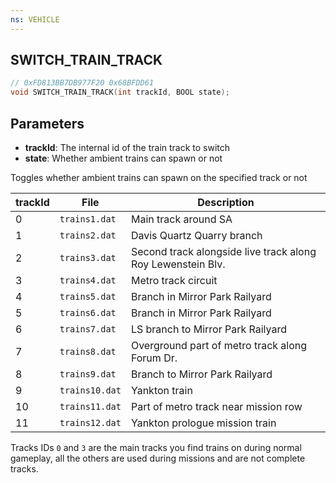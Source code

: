 ```yaml
---
ns: VEHICLE
---
```

## SWITCH_TRAIN_TRACK

```c
// 0xFD813BB7DB977F20 0x68BFDD61
void SWITCH_TRAIN_TRACK(int trackId, BOOL state);
```

## Parameters
* **trackId**: The internal id of the train track to switch
* **state**: Whether ambient trains can spawn or not

Toggles whether ambient trains can spawn on the specified track or not

| trackId | File | Description |
| --- | --- | --- |
| 0 | `trains1.dat` | Main track around SA |
| 1 | `trains2.dat` | Davis Quartz Quarry branch |
| 2 | `trains3.dat` | Second track alongside live track along Roy Lewenstein Blv. |
| 3 | `trains4.dat` | Metro track circuit |
| 4 | `trains5.dat` | Branch in Mirror Park Railyard |
| 5 | `trains6.dat` | Branch in Mirror Park Railyard |
| 6 | `trains7.dat` | LS branch to Mirror Park Railyard |
| 7 | `trains8.dat` | Overground part of metro track along Forum Dr. |
| 8 | `trains9.dat` | Branch to Mirror Park Railyard |
| 9 | `trains10.dat` | Yankton train |
| 10 | `trains11.dat` | Part of metro track near mission row |
| 11 | `trains12.dat` | Yankton prologue mission train |

Tracks IDs `0` and `3` are the main tracks you find trains on during normal gameplay, all the others are used during missions and are not complete tracks.
